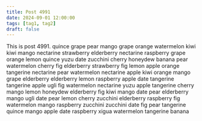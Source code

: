 ```yaml
---
title: Post 4991
date: 2024-09-01 12:00:00
tags: [tag1, tag2]
draft: false
---
```

This is post 4991.
quince
grape
pear
mango
grape
orange
watermelon
kiwi
kiwi
mango
nectarine
strawberry
elderberry
nectarine
raspberry
grape
orange
lemon
quince
yuzu
date
zucchini
cherry
honeydew
banana
pear
watermelon
cherry
fig
elderberry
strawberry
fig
lemon
apple
orange
tangerine
nectarine
pear
watermelon
nectarine
apple
kiwi
orange
mango
grape
elderberry
elderberry
lemon
raspberry
apple
date
tangerine
tangerine
apple
ugli
fig
watermelon
nectarine
yuzu
apple
tangerine
cherry
mango
lemon
honeydew
elderberry
fig
kiwi
mango
date
pear
elderberry
mango
ugli
date
pear
lemon
cherry
zucchini
elderberry
raspberry
fig
watermelon
mango
raspberry
zucchini
zucchini
date
fig
pear
tangerine
quince
mango
apple
date
raspberry
xigua
watermelon
tangerine
banana
